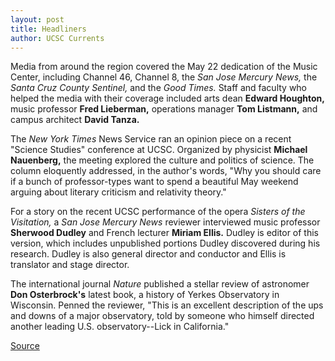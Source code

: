```yaml
---
layout: post
title: Headliners
author: UCSC Currents
---
```


Media from around the region covered the May 22 dedication of the Music Center, including Channel 46, Channel 8, the _San Jose Mercury News,_ the _Santa Cruz County Sentinel,_ and the _Good Times._ Staff and faculty who helped the media with their coverage included arts dean **Edward Houghton,** music professor **Fred Lieberman,** operations manager **Tom Listmann,** and campus architect **David Tanza.**

The _New York Times_ News Service ran an opinion piece on a recent "Science Studies" conference at UCSC. Organized by physicist **Michael Nauenberg,** the meeting explored the culture and politics of science. The column eloquently addressed, in the author's words, "Why you should care if a bunch of professor-types want to spend a beautiful May weekend arguing about literary criticism and relativity theory."

For a story on the recent UCSC performance of the opera _Sisters of the Visitation,_ a _San Jose Mercury News_ reviewer interviewed music professor **Sherwood Dudley** and French lecturer **Miriam Ellis.** Dudley is editor of this version, which includes unpublished portions Dudley discovered during his research. Dudley is also general director and conductor and Ellis is translator and stage director.

The international journal _Nature_ published a stellar review of astronomer **Don Osterbrock's** latest book, a history of Yerkes Observatory in Wisconsin. Penned the reviewer, "This is an excellent description of the ups and downs of a major observatory, told by someone who himself directed another leading U.S. observatory--Lick in California."

[Source](http://www1.ucsc.edu/oncampus/currents/97-06-02/headliners.htm "Permalink to Headliners: 06-02-97")
